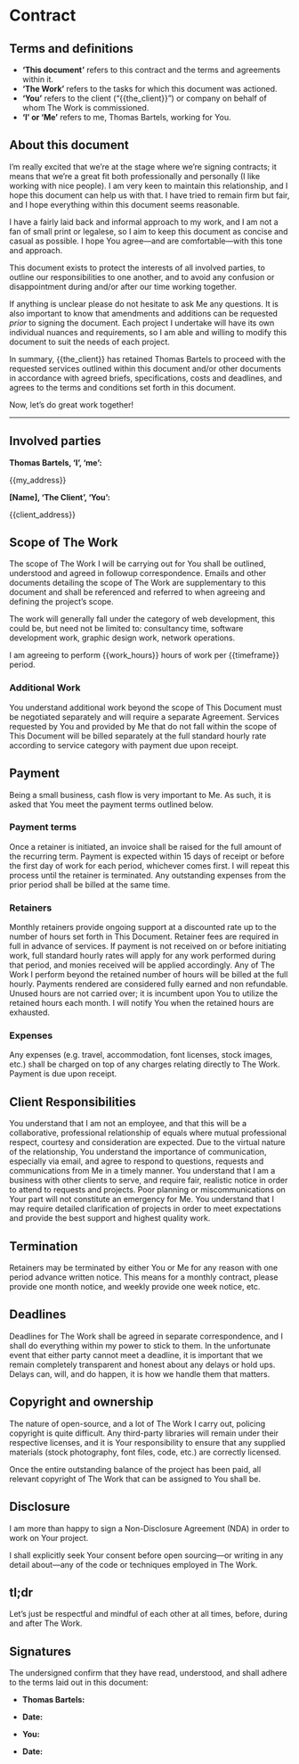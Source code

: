 # Contract

## Terms and definitions

* **‘This document’** refers to this contract and the terms and agreements
  within it.
* **‘The Work’** refers to the tasks for which this document was actioned.
* **‘You’** refers to the client (“{{the_client}}”) or company on behalf of
  whom The Work is commissioned.
* **‘I’ or ‘Me’** refers to me, Thomas Bartels, working for You.

## About this document

I’m really excited that we’re at the stage where we’re signing contracts; it
means that we’re a great fit both professionally and personally (I like working
with nice people). I am very keen to maintain this relationship, and I hope
this document can help us with that. I have tried to remain firm but fair, and
I hope everything within this document seems reasonable.

I have a fairly laid back and informal approach to my work, and I am not a fan
of small print or legalese, so I aim to keep this document as concise and
casual as possible. I hope You agree—and are comfortable—with this tone and
approach.

This document exists to protect the interests of all involved parties, to
outline our responsibilities to one another, and to avoid any confusion or
disappointment during and/or after our time working together.

If anything is unclear please do not hesitate to ask Me any questions. It is
also important to know that amendments and additions can be requested _prior_ to
signing the document. Each project I undertake will have its own individual
nuances and requirements, so I am able and willing to modify this document to
suit the needs of each project.

In summary, {{the_client}} has retained Thomas Bartels to proceed with the
requested services outlined within this document and/or other documents in
accordance with agreed briefs, specifications, costs and deadlines, and agrees
to the terms and conditions set forth in this document.

Now, let’s do great work together!

---

## Involved parties

**Thomas Bartels, ‘I’, ‘me’:**

{{my_address}}

**[Name], ‘The Client’, ‘You’:**

{{client_address}}

## Scope of The Work

The scope of The Work I will be carrying out for You shall be outlined,
understood and agreed in followup correspondence. Emails and other documents
detailing the scope of The Work are supplementary to this document and shall be
referenced and referred to when agreeing and defining the project’s scope.

The work will generally fall under the category of web development, this could
be, but need not be limited to: consultancy time, software development work,
graphic design work, network operations.

I am agreeing to perform {{work_hours}} hours of work per {{timeframe}} period.

### Additional Work

You understand additional work beyond the scope of This Document must be
negotiated separately and will require a separate Agreement. Services requested
by You and provided by Me that do not fall within the scope of This Document
will be billed separately at the full standard hourly rate according to service
category with payment due upon receipt.

## Payment

Being a small business, cash flow is very important to Me. As such, it is asked
that You meet the payment terms outlined below.

### Payment terms

Once a retainer is initiated, an invoice shall be raised for the full amount
of the recurring term. Payment is expected within 15 days of receipt or before
the first day of work for each period, whichever comes first. I will repeat
this process until the retainer is terminated. Any outstanding expenses from
the prior period shall be billed at the same time.

### Retainers

Monthly retainers provide ongoing support at a discounted rate up to the number
of hours set forth in This Document. Retainer fees are required in full in
advance of services. If payment is not received on or before initiating work,
full standard hourly rates will apply for any work performed during that
period, and monies received will be applied accordingly. Any of The Work
I perform beyond the retained number of hours will be billed at the full
hourly. Payments rendered are considered fully earned and non refundable.
Unused hours are not carried over; it is incumbent upon You to utilize the
retained hours each month. I will notify You when the retained hours are
exhausted.

### Expenses

Any expenses (e.g. travel, accommodation, font licenses, stock images, etc.)
shall be charged on top of any charges relating directly to The Work. Payment
is due upon receipt.

## Client Responsibilities

You understand that I am not an employee, and that this will be a
collaborative, professional relationship of equals where mutual professional
respect, courtesy and consideration are expected. Due to the virtual nature of
the relationship, You understand the importance of communication, especially
via email, and agree to respond to questions, requests and communications from
Me in a timely manner. You understand that I am a business with other clients
to serve, and require fair, realistic notice in order to attend to requests and
projects. Poor planning or miscommunications on Your part will not constitute
an emergency for Me. You understand that I may require detailed clarification
of projects in order to meet expectations and provide the best support and
highest quality work.

## Termination

Retainers may be terminated by either You or Me for any reason with one period
advance written notice. This means for a monthly contract, please provide one
month notice, and weekly provide one week notice, etc.

## Deadlines

Deadlines for The Work shall be agreed in separate correspondence, and I shall
do everything within my power to stick to them. In the unfortunate event that
either party cannot meet a deadline, it is important that we remain completely
transparent and honest about any delays or hold ups. Delays can, will, and do
happen, it is how we handle them that matters.

## Copyright and ownership

The nature of open-source, and a lot of The Work I carry out, policing copyright
is quite difficult. Any third-party libraries will remain under their respective
licenses, and it is Your responsibility to ensure that any supplied materials
(stock photography, font files, code, etc.) are correctly licensed.

Once the entire outstanding balance of the project has been paid, all relevant
copyright of The Work that can be assigned to You shall be.

## Disclosure

I am more than happy to sign a Non-Disclosure Agreement (NDA) in order to work
on Your project.

I shall explicitly seek Your consent before open sourcing—or writing in any
detail about—any of the code or techniques employed in The Work.

## tl;dr

Let’s just be respectful and mindful of each other at all times, before, during
and after The Work.

## Signatures

The undersigned confirm that they have read, understood, and shall adhere to the
terms laid out in this document:

* **Thomas Bartels:**
* **Date:**

* **You:**
* **Date:**
